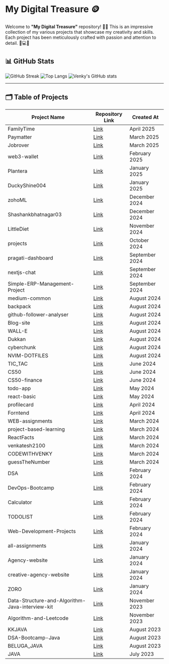
# My Digital Treasure 🪙

Welcome to **"My Digital Treasure"** repository! 🎉📂 This is an impressive collection of my various projects that showcase my creativity and skills. Each project has been meticulously crafted with passion and attention to detail. 🚀💻😍

## 📊 GitHub Stats

![GitHub Streak](https://streak-stats.demolab.com?user=venkatesh2100&theme=radical)
![Top Langs](https://github-readme-stats.vercel.app/api/top-langs/?username=venkatesh2100&layout=compact&theme=radical)
![Venky's GitHub stats](https://github-readme-stats.vercel.app/api?username=venkatesh2100&show_icons=true&theme=radical)

---

## 🗂️ Table of Projects

| Project Name                                    | Repository Link                                                                          | Created At     |
|-------------------------------------------------|------------------------------------------------------------------------------------------|----------------|
| FamilyTime                                      | [Link](https://github.com/venkatesh2100/FamilyTime)                                      | April 2025     |
| Paymatter                                       | [Link](https://github.com/venkatesh2100/Paymatter)                                       | March 2025     |
| Jobrover                                        | [Link](https://github.com/venkatesh2100/Jobrover)                                        | March 2025     |
| web3-wallet                                     | [Link](https://github.com/venkatesh2100/web3-wallet)                                     | February 2025  |
| Plantera                                        | [Link](https://github.com/venkatesh2100/Plantera)                                        | January 2025   |
| DuckyShine004                                   | [Link](https://github.com/venkatesh2100/DuckyShine004)                                   | January 2025   |
| zohoML                                          | [Link](https://github.com/venkatesh2100/zohoML)                                          | December 2024  |
| Shashankbhatnagar03                             | [Link](https://github.com/venkatesh2100/Shashankbhatnagar03)                             | December 2024  |
| LittleDiet                                      | [Link](https://github.com/venkatesh2100/LittleDiet)                                      | November 2024  |
| projects                                        | [Link](https://github.com/venkatesh2100/projects)                                        | October 2024   |
| pragati-dashboard                               | [Link](https://github.com/venkatesh2100/pragati-dashboard)                               | September 2024 |
| nextjs-chat                                     | [Link](https://github.com/venkatesh2100/nextjs-chat)                                     | September 2024 |
| Simple-ERP-Management-Project                   | [Link](https://github.com/venkatesh2100/Simple-ERP-Management-Project)                   | September 2024 |
| medium-common                                   | [Link](https://github.com/venkatesh2100/medium-common)                                   | August 2024    |
| backpack                                        | [Link](https://github.com/venkatesh2100/backpack)                                        | August 2024    |
| github-follower-analyser                        | [Link](https://github.com/venkatesh2100/github-follower-analyser)                        | August 2024    |
| Blog-site                                       | [Link](https://github.com/venkatesh2100/Blog-site)                                       | August 2024    |
| WALL-E                                          | [Link](https://github.com/venkatesh2100/WALL-E)                                          | August 2024    |
| Dukkan                                          | [Link](https://github.com/venkatesh2100/Dukkan)                                          | August 2024    |
| cyberchunk                                      | [Link](https://github.com/venkatesh2100/cyberchunk)                                      | August 2024    |
| NVIM-DOTFILES                                   | [Link](https://github.com/venkatesh2100/NVIM-DOTFILES)                                   | August 2024    |
| TIC_TAC                                         | [Link](https://github.com/venkatesh2100/TIC_TAC)                                         | June 2024      |
| CS50                                            | [Link](https://github.com/venkatesh2100/CS50)                                            | June 2024      |
| CS50-finance                                    | [Link](https://github.com/venkatesh2100/CS50-finance)                                    | June 2024      |
| todo-app                                        | [Link](https://github.com/venkatesh2100/todo-app)                                        | May 2024       |
| react-basic                                     | [Link](https://github.com/venkatesh2100/react-basic)                                     | May 2024       |
| profilecard                                     | [Link](https://github.com/venkatesh2100/profilecard)                                     | April 2024     |
| Forntend                                        | [Link](https://github.com/venkatesh2100/Forntend)                                        | April 2024     |
| WEB-assignments                                 | [Link](https://github.com/venkatesh2100/WEB-assignments)                                 | March 2024     |
| project-based-learning                          | [Link](https://github.com/venkatesh2100/project-based-learning)                          | March 2024     |
| ReactFacts                                      | [Link](https://github.com/venkatesh2100/ReactFacts)                                      | March 2024     |
| venkatesh2100                                   | [Link](https://github.com/venkatesh2100/venkatesh2100)                                   | March 2024     |
| CODEWITHVENKY                                   | [Link](https://github.com/venkatesh2100/CODEWITHVENKY)                                   | March 2024     |
| guessTheNumber                                  | [Link](https://github.com/venkatesh2100/guessTheNumber)                                  | March 2024     |
| DSA                                             | [Link](https://github.com/venkatesh2100/DSA)                                             | February 2024  |
| DevOps-Bootcamp                                 | [Link](https://github.com/venkatesh2100/DevOps-Bootcamp)                                 | February 2024  |
| Calculator                                      | [Link](https://github.com/venkatesh2100/Calculator)                                      | February 2024  |
| TODOLIST                                        | [Link](https://github.com/venkatesh2100/TODOLIST)                                        | February 2024  |
| Web-Development-Projects                        | [Link](https://github.com/venkatesh2100/Web-Development-Projects)                        | February 2024  |
| all-assignments                                 | [Link](https://github.com/venkatesh2100/all-assignments)                                 | January 2024   |
| Agency-website                                  | [Link](https://github.com/venkatesh2100/Agency-website)                                  | January 2024   |
| creative-agency-website                         | [Link](https://github.com/venkatesh2100/creative-agency-website)                         | January 2024   |
| ZORO                                            | [Link](https://github.com/venkatesh2100/ZORO)                                            | January 2024   |
| Data-Structure-and-Algorithm-Java-interview-kit | [Link](https://github.com/venkatesh2100/Data-Structure-and-Algorithm-Java-interview-kit) | November 2023  |
| Algorithm-and-Leetcode                          | [Link](https://github.com/venkatesh2100/Algorithm-and-Leetcode)                          | November 2023  |
| KKJAVA                                          | [Link](https://github.com/venkatesh2100/KKJAVA)                                          | August 2023    |
| DSA-Bootcamp-Java                               | [Link](https://github.com/venkatesh2100/DSA-Bootcamp-Java)                               | August 2023    |
| BELUGA_JAVA                                     | [Link](https://github.com/venkatesh2100/BELUGA_JAVA)                                     | August 2023    |
| JAVA                                            | [Link](https://github.com/venkatesh2100/JAVA)                                            | July 2023      |
